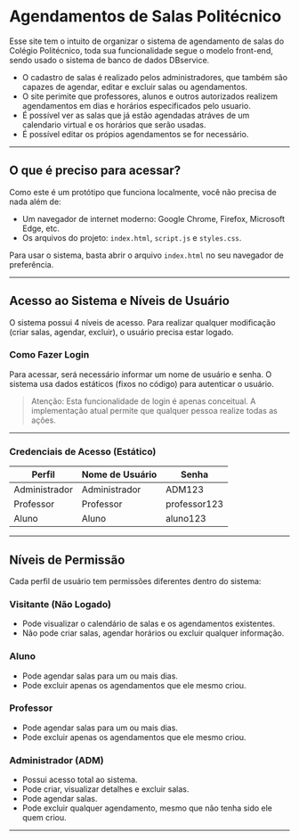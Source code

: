 # Agendamentos de Salas Politécnico

Esse site tem o intuito de organizar o sistema de agendamento de salas do Colégio Politécnico, toda sua funcionalidade segue o modelo front-end, sendo usado o sistema de banco de dados DBservice.

* O cadastro de salas é realizado pelos administradores, que também são capazes de agendar, editar e excluir salas ou agendamentos.
* O site perimite que professores, alunos e outros autorizados realizem agendamentos em dias e horários especificados pelo usuario.
* É possível ver as salas que já estão agendadas atráves de um calendario virtual e os horários que serão usadas.
* É possível editar os própios agendamentos se for necessário.
---

## O que é preciso para acessar?

Como este é um protótipo que funciona localmente, você não precisa de nada além de:

* Um navegador de internet moderno: Google Chrome, Firefox, Microsoft Edge, etc.
* Os arquivos do projeto: `index.html`, `script.js` e `styles.css`.

Para usar o sistema, basta abrir o arquivo `index.html` no seu navegador de preferência.

---

## Acesso ao Sistema e Níveis de Usuário

O sistema possui 4 níveis de acesso.
Para realizar qualquer modificação (criar salas, agendar, excluir), o usuário precisa estar logado.

### Como Fazer Login

Para acessar, será necessário informar um nome de usuário e senha.
O sistema usa dados estáticos (fixos no código) para autenticar o usuário.

> Atenção: Esta funcionalidade de login é apenas conceitual.
> A implementação atual permite que qualquer pessoa realize todas as ações.

---

### Credenciais de Acesso (Estático)

| Perfil        | Nome de Usuário | Senha        |
| ------------- | --------------- | ------------ |
| Administrador | Administrador   | ADM123       |
| Professor     | Professor       | professor123 |
| Aluno         | Aluno           | aluno123     |

---

## Níveis de Permissão

Cada perfil de usuário tem permissões diferentes dentro do sistema:

### Visitante (Não Logado)

* Pode visualizar o calendário de salas e os agendamentos existentes.
* Não pode criar salas, agendar horários ou excluir qualquer informação.

### Aluno

* Pode agendar salas para um ou mais dias.
* Pode excluir apenas os agendamentos que ele mesmo criou.

### Professor

* Pode agendar salas para um ou mais dias.
* Pode excluir apenas os agendamentos que ele mesmo criou.

### Administrador (ADM)

* Possui acesso total ao sistema.
* Pode criar, visualizar detalhes e excluir salas.
* Pode agendar salas.
* Pode excluir qualquer agendamento, mesmo que não tenha sido ele quem criou.

---





